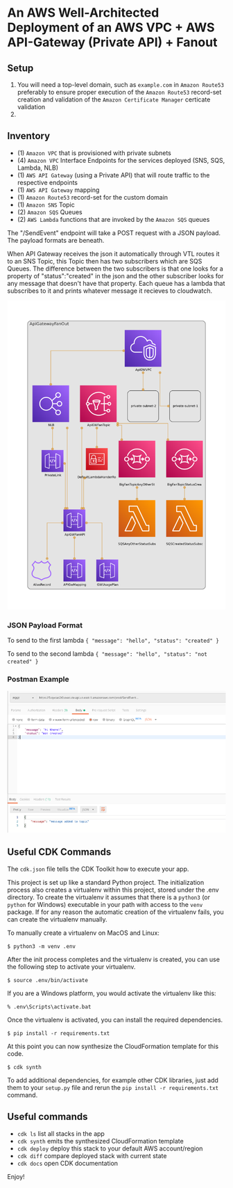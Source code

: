 
# An AWS Well-Architected Deployment of an AWS VPC + AWS API-Gateway (Private API) + Fanout

## Setup

1. You will need a top-level domain, such as `example.com` in `Amazon Route53` preferably to ensure proper execution of the `Amazon Route53` record-set creation and validation of the `Amazon Certificate Manager` certicate validation
2. 


## Inventory

- (1) `Amazon VPC` that is provisioned with private subnets
- (4) `Amazon VPC` Interface Endpoints for the services deployed (SNS, SQS, Lambda, NLB)
- (1) `AWS API Gateway` (using a Private API) that will route traffic to the respective endpoints
- (1) `AWS API Gateway` mapping
- (1) `Amazon Route53` record-set for the custom domain
- (1) `Amazon SNS` Topic
- (2) `Amazon SQS` Queues
- (2) `AWS Lambda` functions that are invoked by the `Amazon SQS` queues 

The "/SendEvent" endpoint will take a POST request with a JSON payload. The payload formats are beneath.

When API Gateway receives the json it automatically through VTL routes it to an SNS Topic, this Topic then has two subscribers which are SQS Queues. The difference between the two subscribers is that one looks for a property of "status":"created" in the json and the other subscriber looks for any message that doesn't have that property. Each queue has a lambda that subscribes to it and prints whatever message it recieves to cloudwatch.

![architecture](img/diagram.png)



### JSON Payload Format

To send to the first lambda
`{ "message": "hello", "status": "created" }`

To send to the second lambda
`{ "message": "hello", "status": "not created" }`

### Postman Example
![postman](img/postman.png)


## Useful CDK Commands

The `cdk.json` file tells the CDK Toolkit how to execute your app.

This project is set up like a standard Python project.  The initialization
process also creates a virtualenv within this project, stored under the .env
directory.  To create the virtualenv it assumes that there is a `python3`
(or `python` for Windows) executable in your path with access to the `venv`
package. If for any reason the automatic creation of the virtualenv fails,
you can create the virtualenv manually.

To manually create a virtualenv on MacOS and Linux:

```
$ python3 -m venv .env
```

After the init process completes and the virtualenv is created, you can use the following
step to activate your virtualenv.

```
$ source .env/bin/activate
```

If you are a Windows platform, you would activate the virtualenv like this:

```
% .env\Scripts\activate.bat
```

Once the virtualenv is activated, you can install the required dependencies.

```
$ pip install -r requirements.txt
```

At this point you can now synthesize the CloudFormation template for this code.

```
$ cdk synth
```

To add additional dependencies, for example other CDK libraries, just add
them to your `setup.py` file and rerun the `pip install -r requirements.txt`
command.

## Useful commands

 * `cdk ls`          list all stacks in the app
 * `cdk synth`       emits the synthesized CloudFormation template
 * `cdk deploy`      deploy this stack to your default AWS account/region
 * `cdk diff`        compare deployed stack with current state
 * `cdk docs`        open CDK documentation

Enjoy!
